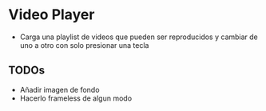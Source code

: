 # Video Player
- Carga una playlist de videos que pueden ser reproducidos y cambiar de uno a otro con solo presionar una tecla

## TODOs
- Añadir imagen de fondo
- Hacerlo frameless de algun modo